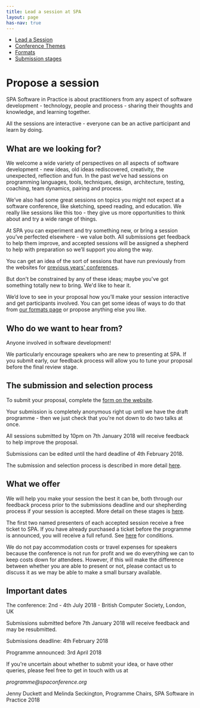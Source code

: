 ```yaml
---
title: Lead a session at SPA
layout: page
has-nav: true
---
```


<nav>
  <ul>
    <li class="menuactive"><a class="menuactive" href="{{ '/lead-a-session.html' | relative_url }}"><span>Lead a Session</span></a></li>
    <li><a href="{{ '/themes.html' | relative_url }}"><span>Conference Themes</span></a></li>
    <li><a href="{{ '/formats.html' | relative_url }}"><span>Formats</span></a></li> 
    <li><a href="{{ '/submission-stages.html' | relative_url }}"><span>Submission stages</span></a></li>
  </ul>
</nav>

<h1>Propose a session</h1>
<p>SPA Software in Practice is about practitioners from any aspect of software development - technology, people and process - sharing their thoughts and knowledge, and learning together.</p>
<p>All the sessions are interactive - everyone can be an active participant and learn by doing.</p>

<h2>What are we looking for?</h2>
<p>We welcome a wide variety of perspectives on all aspects of software development - new ideas, old ideas rediscovered, creativity, the unexpected, reflection and fun. In the past we’ve had sessions on programming languages, tools, techniques, design, architecture, testing, coaching, team dynamics, pairing and process.</p>
<p>We’ve also had some great sessions on topics you might not expect at a software conference, like sketching, speed reading, and education. We really like sessions like this too - they give us more opportunities to think about and try a wide range of things.</p>
<p>At SPA you can experiment and try something new, or bring a session you’ve perfected elsewhere - we value both. All submissions get feedback to help them improve, and accepted sessions will be assigned a shepherd to help with preparation so we’ll support you along the way.</p>
<p>You can get an idea of the sort of sessions that have run previously from the websites for <a href="{{ '/previous-conferences.html' | relative_url }}">previous years' conferences</a>.</p>
<p>But don't be constrained by any of these ideas; maybe you've got something totally new to bring. We'd like to hear it.</p>
<p>We’d love to see in your proposal how you’ll make your session interactive and get participants involved. You can get some ideas of ways to do that from <a href="{{ 'formats.html' | relative_url }}">our formats page</a> or propose anything else you like.</p>

<h2>Who do we want to hear from?</h2>
<p>Anyone involved in software development!</p>
<p>We particularly encourage speakers who are new to presenting at SPA. If you submit early, our feedback process will allow you to tune your proposal before the final review stage.</p>

<h2>The submission and selection process</h2>
<p>To submit your proposal, complete the <a href="http://spaconference.org/scripts/makeproposal.php">form on the website</a>.</p>
<p>Your submission is completely anonymous right up until we have the draft programme - then we just check that you're not down to do two talks at once.</p>
<p>All sessions submitted by 10pm on 7th January 2018 will receive feedback to help improve the proposal.</p>
<p>Submissions can be edited until the hard deadline of 4th February 2018.</p>
<p>The submission and selection process is described in more detail <a href="{{ '/submission-stages.html' | relative_url }}">here</a>.</p>

<h2>What we offer</h2>
<p>We will help you make your session the best it can be, both through our feedback process prior to the submissions deadline and our shepherding process if your session is accepted. More detail on these stages is <a href="{{ '/submission-stages.html' | relative_url }}">here</a>.</p>
<p>The first two named presenters of each accepted session receive a free ticket to SPA. If you have already purchased a ticket before the programme is announced, you will receive a full refund. See <a href="{{ '/terms-and-conditions.html' | relative_url }}">here</a> for conditions.</p>
<p>We do not pay accommodation costs or travel expenses for speakers because the conference is not run for profit and we do everything we can to keep costs down for attendees. However, if this will make the difference between whether you are able to present or not, please contact us to discuss it as we may be able to make a small bursary available.</p>

<h2>Important dates</h2>
<p>The conference: 2nd - 4th July 2018 - British Computer Society, London, UK</p>
<p>Submissions submitted before 7th January 2018 will receive feedback and may be resubmitted.</p>
<p>Submissions deadline: 4th February 2018</p>
<p>Programme announced: 3rd April 2018</p>
<p>If you're uncertain about whether to submit your idea, or have other queries, please feel free to get in touch with us at</p>
<p><em>programme@spaconference.org</em></p>
<p>Jenny Duckett and Melinda Seckington, Programme Chairs, SPA Software in Practice 2018</p>
